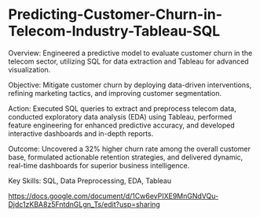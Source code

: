 # Predicting-Customer-Churn-in-Telecom-Industry-Tableau-SQL

Overview: Engineered a predictive model to evaluate customer churn in the telecom sector, utilizing SQL for data extraction and Tableau for advanced visualization.

Objective: Mitigate customer churn by deploying data-driven interventions, refining marketing tactics, and improving customer segmentation.

Action: Executed SQL queries to extract and preprocess telecom data, conducted exploratory data analysis (EDA) using Tableau, performed feature engineering for enhanced predictive accuracy, and developed interactive dashboards and in-depth reports.

Outcome: Uncovered a 32% higher churn rate among the overall customer base, formulated actionable retention strategies, and delivered dynamic, real-time dashboards for superior business intelligence.

Key Skills: SQL, Data Preprocessing, EDA, Tableau


 https://docs.google.com/document/d/1Cw6evPIXE9MnGNdVQu-Djdc1zKBA8z5FntdnGLgn_Ts/edit?usp=sharing

